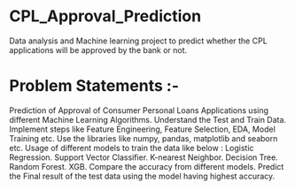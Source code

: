 # CPL_Approval_Prediction
Data analysis and Machine learning project to predict whether the CPL applications will be approved by the bank or not.

# Problem Statements :-
Prediction of Approval of Consumer Personal Loans Applications using different Machine Learning Algorithms.
Understand the Test and Train Data.
Implement steps like Feature Engineering, Feature Selection, EDA, Model Training etc.
Use the libraries like numpy, pandas, matplotlib and seaborn etc.
Usage of different models to train the data like below :
    Logistic Regression.
    Support Vector Classifier.
    K-nearest Neighbor.
    Decision Tree.
    Random Forest.
    XGB.
Compare the accuracy from different models.
Predict the Final result of the test data using the model having highest accuracy.
